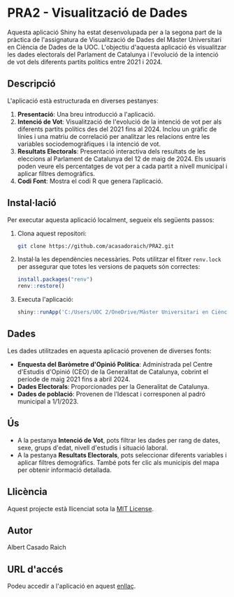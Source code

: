 # PRA2 - Visualització de Dades

Aquesta aplicació Shiny ha estat desenvolupada per a la segona part de la pràctica de l'assignatura de Visualització de Dades del Màster Universitari en Ciència de Dades de la UOC. L'objectiu d'aquesta aplicació és visualitzar les dades electorals del Parlament de Catalunya i l'evolució de la intenció de vot dels diferents partits polítics entre 2021 i 2024.

## Descripció

L'aplicació està estructurada en diverses pestanyes:

1. **Presentació**: Una breu introducció a l'aplicació.
2. **Intenció de Vot**: Visualització de l'evolució de la intenció de vot per als diferents partits polítics des del 2021 fins al 2024. Inclou un gràfic de línies i una matriu de correlació per analitzar les relacions entre les variables sociodemogràfiques i la intenció de vot.
3. **Resultats Electorals**: Presentació interactiva dels resultats de les eleccions al Parlament de Catalunya del 12 de maig de 2024. Els usuaris poden veure els percentatges de vot per a cada partit a nivell municipal i aplicar filtres demogràfics.
4. **Codi Font**: Mostra el codi R que genera l’aplicació.

## Instal·lació

Per executar aquesta aplicació localment, segueix els següents passos:

1. Clona aquest repositori:
    ```bash
    git clone https://github.com/acasadoraich/PRA2.git
    ```

2. Instal·la les dependències necessàries. Pots utilitzar el fitxer `renv.lock` per assegurar que totes les versions de paquets són correctes:
    ```r
    install.packages("renv")
    renv::restore()
    ```

3. Executa l'aplicació:
    ```r
    shiny::runApp('C:/Users/UOC 2/OneDrive/Màster Universitari en Ciència de Dades/2023/2n semestre/Visualització de dades/PRA/Part II/PRA2')
    ```

## Dades

Les dades utilitzades en aquesta aplicació provenen de diverses fonts:

- **Enquesta del Baròmetre d'Opinió Política**: Administrada pel Centre d'Estudis d'Opinió (CEO) de la Generalitat de Catalunya, cobrint el període de maig 2021 fins a abril 2024.
- **Dades Electorals**: Proporcionades per la Generalitat de Catalunya.
- **Dades de població**: Provenen de l’Idescat i corresponen al padró municipal a 1/1/2023.

## Ús

- A la pestanya **Intenció de Vot**, pots filtrar les dades per rang de dates, sexe, grups d'edat, nivell d'estudis i situació laboral.
- A la pestanya **Resultats Electorals**, pots seleccionar diferents variables i aplicar filtres demogràfics. També pots fer clic als municipis del mapa per obtenir informació detallada.

## Llicència

Aquest projecte està llicenciat sota la [MIT License](LICENSE).

## Autor

Albert Casado Raich

## URL d'accés

Podeu accedir a l'aplicació en aquest [enllaç](https://acasadoraich.shinyapps.io/PRA2/).
